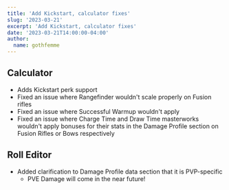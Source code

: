 ```yaml
---
title: 'Add Kickstart, calculator fixes'
slug: '2023-03-21'
excerpt: 'Add Kickstart, calculator fixes'
date: '2023-03-21T14:00:00-04:00'
author:
  name: gothfemme
---
```


## Calculator

- Adds Kickstart perk support
- Fixed an issue where Rangefinder wouldn't scale properly on Fusion rifles
- Fixed an issue where Successful Warmup wouldn't apply
- Fixed an issue where Charge Time and Draw Time masterworks wouldn't apply bonuses for their stats in the Damage Profile section on Fusion Rifles or Bows respectively
  
## Roll Editor

- Added clarification to Damage Profile data section that it is PVP-specific
  - PVE Damage will come in the near future!